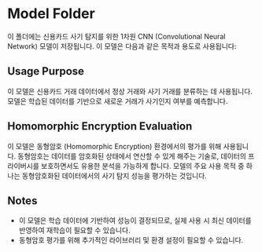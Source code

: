 # Model Folder

이 폴더에는 신용카드 사기 탐지를 위한 1차원 CNN (Convolutional Neural Network) 모델이 저장됩니다. 
이 모델은 다음과 같은 목적과 용도로 사용됩니다:

## Usage Purpose

이 모델은 신용카드 거래 데이터에서 정상 거래와 사기 거래를 분류하는 데 사용됩니다. 모델은 학습된 데이터를 기반으로 새로운 거래가 사기인지 여부를 예측합니다.

## Homomorphic Encryption Evaluation

이 모델은 동형암호 (Homomorphic Encryption) 환경에서의 평가를 위해 사용됩니다. 동형암호는 데이터를 암호화된 상태에서 연산할 수 있게 해주는 기술로, 데이터의 프라이버시를 보호하면서도 유용한 분석을 가능하게 합니다. 모델의 주요 사용 목적 중 하나는 동형암호화된 데이터에서의 사기 탐지 성능을 평가하는 것입니다.

## Notes

- 이 모델은 학습 데이터에 기반하여 성능이 결정되므로, 실제 사용 시 최신 데이터를 반영하여 재학습이 필요할 수 있습니다.
- 동형암호 평가를 위해 추가적인 라이브러리 및 환경 설정이 필요할 수 있습니다.

